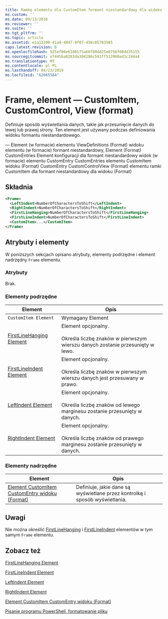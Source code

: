 ```yaml
---
title: Ramkę elementu dla CustomItem formant niestandardowy dla widoku (Format) | Dokumentacja firmy Microsoft
ms.custom: ''
ms.date: 09/13/2016
ms.reviewer: ''
ms.suite: ''
ms.tgt_pltfrm: ''
ms.topic: article
ms.assetid: e1a13100-41a4-4847-9f07-458c85783505
caps.latest.revision: 6
ms.openlocfilehash: 925ef86e61801f5a66f89dd25e0756f00dd35155
ms.sourcegitcommit: e7445ba8203da304286c591ff513900ad1c244a4
ms.translationtype: MT
ms.contentlocale: pl-PL
ms.lasthandoff: 04/23/2019
ms.locfileid: "62065584"
---
```

# <a name="frame-element-for-customitem-for-customcontrol-for-view-format"></a>Frame, element — CustomItem, CustomControl, View (format)

Definiuje sposób wyświetlania danych, takie jak przesunięcie danych do lewej lub prawej strony. Ten element jest używany podczas definiowania widoku formantu niestandardowego.

— Element (w formacie) elementu ViewDefinitions (Format) widoku elementu (w formacie) formant niestandardowy, Element (Format) CustomEntries Element konfiguracji dla formant niestandardowy widok (w formacie) elementu CustomEntry CustomEntries elementu CustomItem widoku (Format) CustomEntry CustomControlView (Format) elementu ramki CustomItem dla formant niestandardowy dla widoku (Format)

## <a name="syntax"></a>Składnia

```xml
<Frame>
  <LeftIndent>NumberOfCharactersToShift</LeftIndent>
  <RightIndent>NumberOfCharactersToShift</RightIndent>
  <FirstLineHanging>NumberOfCharactersToShift</FirstLineHanging>
  <FirstLineIndent>NumberOfCharactersToShift</FirstLineIndent>
  <CustomItem>...</CustomItem>
</Frame>
```

## <a name="attributes-and-elements"></a>Atrybuty i elementy

W poniższych sekcjach opisano atrybuty, elementy podrzędne i element nadrzędny `Frame` elementu.

### <a name="attributes"></a>Atrybuty

Brak.

### <a name="child-elements"></a>Elementy podrzędne

|Element|Opis|
|-------------|-----------------|
|`CustomItem Element`|Wymagany Element|
|[FirstLineHanging Element](./firstlinehanging-element-for-frame-for-customcontrol-for-view-format.md)|Element opcjonalny.<br /><br /> Określa liczbę znaków w pierwszym wierszu danych zostanie przesunięty w lewo.|
|[FirstLineIndent Element](./firstlineindent-element-for-frame-for-customcontrol-for-view-format.md)|Element opcjonalny.<br /><br /> Określa liczbę znaków w pierwszym wierszu danych jest przesuwany w prawo.|
|[LeftIndent Element](./leftindent-element-for-frame-for-customcontrol-for-view-format.md)|Element opcjonalny.<br /><br /> Określa liczbę znaków od lewego marginesu zostanie przesunięty w danych.|
|[RightIndent Element](./rightindent-element-for-frame-for-customcontrol-for-view-format.md)|Element opcjonalny.<br /><br /> Określa liczbę znaków od prawego marginesu zostanie przesunięty w danych.|

### <a name="parent-elements"></a>Elementy nadrzędne

|Element|Opis|
|-------------|-----------------|
|[Element CustomItem CustomEntry widoku (Format)](./customitem-element-for-customentry-for-customcontrol-for-view-format.md)|Definiuje, jakie dane są wyświetlane przez kontrolkę i sposób wyświetlania.|

## <a name="remarks"></a>Uwagi

Nie można określić [FirstLineHanging](./firstlinehanging-element-for-frame-for-customcontrol-for-view-format.md) i [FirstLineIndent](./firstlineindent-element-for-frame-for-customcontrol-for-view-format.md) elementów w tym samym `Frame` elementu.

## <a name="see-also"></a>Zobacz też

[FirstLineHanging Element](./firstlinehanging-element-for-frame-for-customcontrol-for-view-format.md)

[FirstLineIndent Element](./firstlineindent-element-for-frame-for-customcontrol-for-view-format.md)

[LeftIndent Element](./leftindent-element-for-frame-for-customcontrol-for-view-format.md)

[RightIndent Element](./rightindent-element-for-frame-for-customcontrol-for-view-format.md)

[Element CustomItem CustomEntry widoku (Format)](./customitem-element-for-customentry-for-customcontrol-for-view-format.md)

[Pisanie programu PowerShell, formatowanie pliku](./writing-a-powershell-formatting-file.md)
